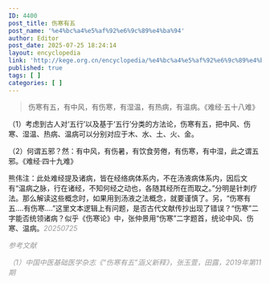 ```yaml
---
ID: 4400
post_title: 伤寒有五
post_name: '%e4%bc%a4%e5%af%92%e6%9c%89%e4%ba%94'
author: Editor
post_date: 2025-07-25 18:24:14
layout: encyclopedia
link: 'http://kege.org.cn/encyclopedia/%e4%bc%a4%e5%af%92%e6%9c%89%e4%ba%94'
published: true
tags: [ ]
categories: [ ]
---
```

<blockquote>伤寒有五，有中风，有伤寒，有湿温，有热病，有温病。《难经·五十八难》</blockquote>
（1）考虑到古人对‘五行’以及基于‘五行’分类的方法论，伤寒有五，把中风、伤寒、湿温、热病、温病可以分别对应于木、水、土、火、金。

（2）何谓五邪？然：有中风，有伤暑，有饮食劳倦，有伤寒，有中湿，此之谓五邪。《难经·四十九难》

熊伟注：此处难经提及诸病，皆在经络病体系内，不在汤液病体系内，因后文有“温病之脉，行在诸经，不知何经之动也，各随其经所在而取之。”分明是针刺疗法。那么解读这些概念时，如果用到汤液之法概念，就要谨慎了。另，“伤寒有五....有伤寒....”这里文本逻辑上有问题，是否古代文献传抄出现了错误？“伤寒”二字能否统领诸病？似乎《伤寒论》中，张仲景用“伤寒”二字题首，统论中风、伤寒、温病。<span style="color: #999999;"><em>20250725</em></span>

<span style="color: #999999;"><em>参考文献</em></span>

<span style="color: #999999;"><em>（1）中国中医基础医学杂志《“伤寒有五”涵义新释》，张玉萱，田露，2019年第11期</em></span>